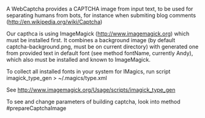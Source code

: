 A WebCaptcha provides a CAPTCHA image from input text, to be used for separating humans from bots, for instance when submiting blog comments (http://en.wikipedia.org/wiki/Captcha)

Our capthca is using ImageMagick (http://www.imagemagick.org) which must be installed first. It combines a background image (by default captcha-background.png, must be on current directory) with generated one from provided text in default font (see method fontName, currently Andy), which also must be installed and known to ImageMagick. 

To collect all installed fonts in your system for IMagics, run script
	imagick_type_gen > ~/.magics/type.xml

See http://www.imagemagick.org/Usage/scripts/imagick_type_gen

To see and change parameters of building captcha, look into method #prepareCaptchaImage